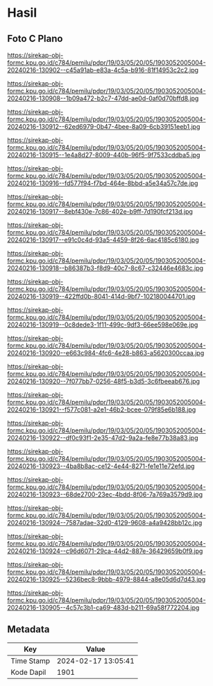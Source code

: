 # Hasil

## Foto C Plano

https://sirekap-obj-formc.kpu.go.id/c784/pemilu/pdpr/19/03/05/20/05/1903052005004-20240216-130902--c45a91ab-e83a-4c5a-b916-81f14953c2c2.jpg

https://sirekap-obj-formc.kpu.go.id/c784/pemilu/pdpr/19/03/05/20/05/1903052005004-20240216-130908--1b09a472-b2c7-47dd-ae0d-0af0d70bffd8.jpg

https://sirekap-obj-formc.kpu.go.id/c784/pemilu/pdpr/19/03/05/20/05/1903052005004-20240216-130912--62ed6979-0b47-4bee-8a09-6cb39151eeb1.jpg

https://sirekap-obj-formc.kpu.go.id/c784/pemilu/pdpr/19/03/05/20/05/1903052005004-20240216-130915--1e4a8d27-8009-440b-96f5-9f7533cddba5.jpg

https://sirekap-obj-formc.kpu.go.id/c784/pemilu/pdpr/19/03/05/20/05/1903052005004-20240216-130916--fd577f94-f7bd-464e-8bbd-a5e34a57c7de.jpg

https://sirekap-obj-formc.kpu.go.id/c784/pemilu/pdpr/19/03/05/20/05/1903052005004-20240216-130917--8ebf430e-7c86-402e-b9ff-7d190fcf213d.jpg

https://sirekap-obj-formc.kpu.go.id/c784/pemilu/pdpr/19/03/05/20/05/1903052005004-20240216-130917--e91c0c4d-93a5-4459-8f26-6ac4185c6180.jpg

https://sirekap-obj-formc.kpu.go.id/c784/pemilu/pdpr/19/03/05/20/05/1903052005004-20240216-130918--b86387b3-f8d9-40c7-8c67-c32446e4683c.jpg

https://sirekap-obj-formc.kpu.go.id/c784/pemilu/pdpr/19/03/05/20/05/1903052005004-20240216-130919--422ffd0b-8041-414d-9bf7-102180044701.jpg

https://sirekap-obj-formc.kpu.go.id/c784/pemilu/pdpr/19/03/05/20/05/1903052005004-20240216-130919--0c8dede3-1f11-499c-9df3-66ee598e069e.jpg

https://sirekap-obj-formc.kpu.go.id/c784/pemilu/pdpr/19/03/05/20/05/1903052005004-20240216-130920--e663c984-4fc6-4e28-b863-a5620300ccaa.jpg

https://sirekap-obj-formc.kpu.go.id/c784/pemilu/pdpr/19/03/05/20/05/1903052005004-20240216-130920--7f077bb7-0256-48f5-b3d5-3c6fbeeab676.jpg

https://sirekap-obj-formc.kpu.go.id/c784/pemilu/pdpr/19/03/05/20/05/1903052005004-20240216-130921--f577c081-a2e1-46b2-bcee-079f85e6b188.jpg

https://sirekap-obj-formc.kpu.go.id/c784/pemilu/pdpr/19/03/05/20/05/1903052005004-20240216-130922--df0c93f1-2e35-47d2-9a2a-fe8e77b38a83.jpg

https://sirekap-obj-formc.kpu.go.id/c784/pemilu/pdpr/19/03/05/20/05/1903052005004-20240216-130923--4ba8b8ac-ce12-4e44-8271-fe1e11e72efd.jpg

https://sirekap-obj-formc.kpu.go.id/c784/pemilu/pdpr/19/03/05/20/05/1903052005004-20240216-130923--68de2700-23ec-4bdd-8f06-7a769a3579d9.jpg

https://sirekap-obj-formc.kpu.go.id/c784/pemilu/pdpr/19/03/05/20/05/1903052005004-20240216-130924--7587adae-32d0-4129-9608-a4a9428bb12c.jpg

https://sirekap-obj-formc.kpu.go.id/c784/pemilu/pdpr/19/03/05/20/05/1903052005004-20240216-130924--c96d6071-29ca-44d2-887e-36429659b0f9.jpg

https://sirekap-obj-formc.kpu.go.id/c784/pemilu/pdpr/19/03/05/20/05/1903052005004-20240216-130925--5236bec8-9bbb-4979-8844-a8e05d6d7d43.jpg

https://sirekap-obj-formc.kpu.go.id/c784/pemilu/pdpr/19/03/05/20/05/1903052005004-20240216-130905--4c57c3b1-ca69-483d-b211-69a58f772204.jpg


## Metadata

| Key        | Value               |
| ---------- | ------------------- |
| Time Stamp | 2024-02-17 13:05:41 |
| Kode Dapil | 1901                |



